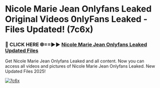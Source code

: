 # Nicole Marie Jean Onlyfans Leaked Original Videos 0nlyFans Leaked - Files Updated! (7c6x)

<h3>🔴 CLICK HERE 🌐==►► <a href="https://tinyurl.com/ehrbuxhb" rel="nofollow">Nicole Marie Jean Onlyfans Leaked Updated Files</a></h3>

Get Nicole Marie Jean Onlyfans Leaked and all content. Now you can access all videos and pictures of Nicole Marie Jean Onlyfans Leaked. New Updated Files 2025!

[![7c6x](https://i.imgur.com/lVYEuWS.gif)](https://tinyurl.com/ehrbuxhb)
